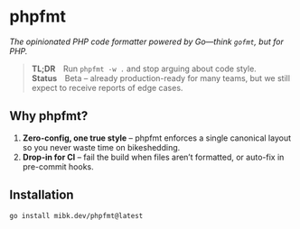 # phpfmt

*The opinionated PHP code formatter powered by Go—think `gofmt`, but for PHP.*

> **TL;DR** Run `phpfmt -w .` and stop arguing about code style. \
> **Status** Beta – already production-ready for many teams,
> but we still expect to receive reports of edge cases.

## Why phpfmt?

 1. **Zero-config, one true style** – phpfmt enforces a single canonical layout
    so you never waste time on bikeshedding.
 2. **Drop-in for CI** – fail the build when files aren’t formatted,
    or auto-fix in pre-commit hooks.

## Installation

    go install mibk.dev/phpfmt@latest
